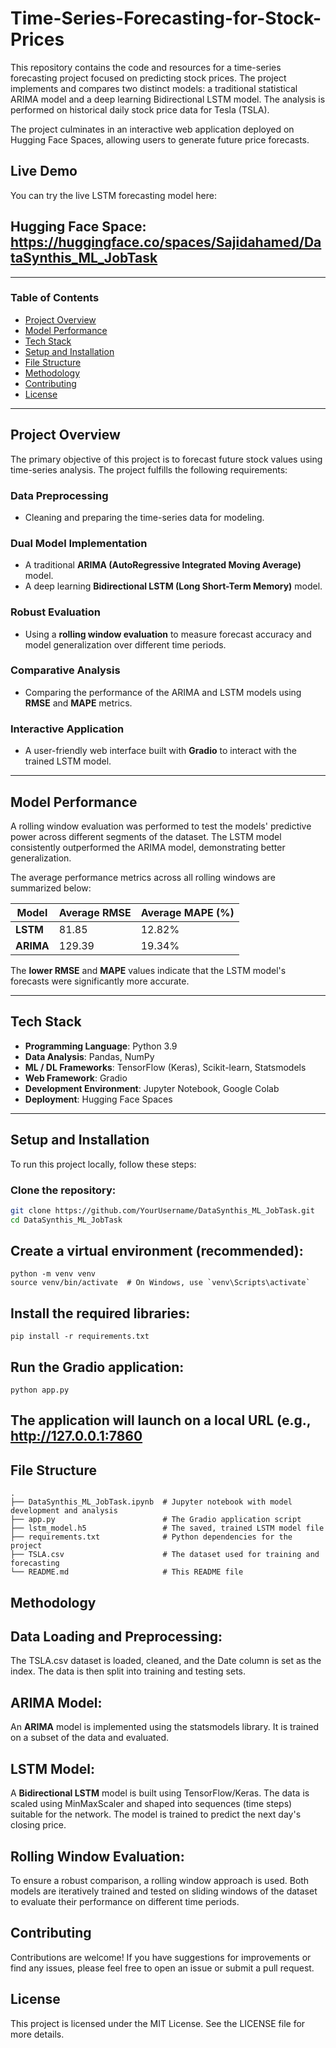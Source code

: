 # Time-Series-Forecasting-for-Stock-Prices

This repository contains the code and resources for a time-series forecasting project focused on predicting stock prices. The project implements and compares two distinct models: a traditional statistical ARIMA model and a deep learning Bidirectional LSTM model. The analysis is performed on historical daily stock price data for Tesla (TSLA).

The project culminates in an interactive web application deployed on Hugging Face Spaces, allowing users to generate future price forecasts.

##  Live Demo
You can try the live LSTM forecasting model here:

## Hugging Face Space:  https://huggingface.co/spaces/Sajidahamed/DataSynthis_ML_JobTask

---

###  Table of Contents

- [Project Overview](#project-overview)
- [Model Performance](#model-performance)
- [Tech Stack](#tech-stack)
- [Setup and Installation](#setup-and-installation)
- [File Structure](#file-structure)
- [Methodology](#methodology)
- [Contributing](#contributing)
- [License](#license)

---

## Project Overview

The primary objective of this project is to forecast future stock values using time-series analysis. The project fulfills the following requirements:

### Data Preprocessing
- Cleaning and preparing the time-series data for modeling.

### Dual Model Implementation
- A traditional **ARIMA (AutoRegressive Integrated Moving Average)** model.
- A deep learning **Bidirectional LSTM (Long Short-Term Memory)** model.

### Robust Evaluation
- Using a **rolling window evaluation** to measure forecast accuracy and model generalization over different time periods.

### Comparative Analysis
- Comparing the performance of the ARIMA and LSTM models using **RMSE** and **MAPE** metrics.

### Interactive Application
- A user-friendly web interface built with **Gradio** to interact with the trained LSTM model.

---

## Model Performance

A rolling window evaluation was performed to test the models' predictive power across different segments of the dataset. The LSTM model consistently outperformed the ARIMA model, demonstrating better generalization.

The average performance metrics across all rolling windows are summarized below:

| Model  | Average RMSE | Average MAPE (%) |
|--------|--------------|------------------|
| **LSTM** | 81.85        | 12.82%           |
| **ARIMA**| 129.39       | 19.34%           |

The **lower RMSE** and **MAPE** values indicate that the LSTM model's forecasts were significantly more accurate.

---

## Tech Stack

- **Programming Language**: Python 3.9
- **Data Analysis**: Pandas, NumPy
- **ML / DL Frameworks**: TensorFlow (Keras), Scikit-learn, Statsmodels
- **Web Framework**: Gradio
- **Development Environment**: Jupyter Notebook, Google Colab
- **Deployment**: Hugging Face Spaces

---

## Setup and Installation

To run this project locally, follow these steps:

### Clone the repository:

```bash
git clone https://github.com/YourUsername/DataSynthis_ML_JobTask.git
cd DataSynthis_ML_JobTask
```
## Create a virtual environment (recommended):
```
python -m venv venv
source venv/bin/activate  # On Windows, use `venv\Scripts\activate`
```
## Install the required libraries:
```
pip install -r requirements.txt
```
## Run the Gradio application:
```
python app.py
```
## The application will launch on a local URL (e.g., http://127.0.0.1:7860
## File Structure
```
.
├── DataSynthis_ML_JobTask.ipynb  # Jupyter notebook with model development and analysis
├── app.py                        # The Gradio application script
├── lstm_model.h5                 # The saved, trained LSTM model file
├── requirements.txt              # Python dependencies for the project
├── TSLA.csv                      # The dataset used for training and forecasting
└── README.md                     # This README file
```

## Methodology
## Data Loading and Preprocessing: 
The TSLA.csv dataset is loaded, cleaned, and the Date column is set as the index. The data is then split into training and testing sets.
## ARIMA Model:
An **ARIMA** model is implemented using the statsmodels library. It is trained on a subset of the data and evaluated.
## LSTM Model:
A **Bidirectional LSTM** model is built using TensorFlow/Keras. The data is scaled using MinMaxScaler and shaped into sequences (time steps) suitable for the network. The model is trained to predict the next day's closing price.
## Rolling Window Evaluation:
To ensure a robust comparison, a rolling window approach is used. Both models are iteratively trained and tested on sliding windows of the dataset to evaluate their performance on different time periods.
## Contributing

Contributions are welcome! If you have suggestions for improvements or find any issues, please feel free to open an issue or submit a pull request.

## License

This project is licensed under the MIT License. See the LICENSE file for more details.
